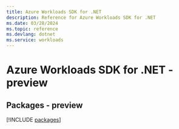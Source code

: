 ```yaml
---
title: Azure Workloads SDK for .NET
description: Reference for Azure Workloads SDK for .NET
ms.date: 03/28/2024
ms.topic: reference
ms.devlang: dotnet
ms.service: workloads
---
```

# Azure Workloads SDK for .NET - preview
## Packages - preview
[!INCLUDE [packages](workloads-index.md)]